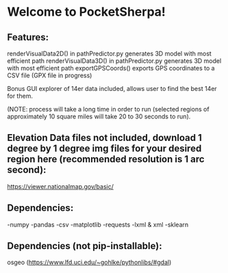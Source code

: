# Welcome to PocketSherpa!

## Features:
renderVisualData2D() in pathPredictor.py generates 3D model with most efficient path
renderVisualData3D() in pathPredictor.py generates 3D model with most efficient path
exportGPSCoords() exports GPS coordinates to a CSV file (GPX file in progress)

Bonus GUI explorer of 14er data included, allows user to find the best 14er for them.

(NOTE: process will take a long time in order to run (selected regions of approximately 10 square miles will take 20 to 30 seconds to run).

## Elevation Data files not included, download 1 degree by 1 degree img files for your desired region here (recommended resolution is 1 arc second):
https://viewer.nationalmap.gov/basic/

## Dependencies:
-numpy
-pandas
-csv
-matplotlib
-requests
-lxml & xml
-sklearn

## Dependencies (not pip-installable):
osgeo (https://www.lfd.uci.edu/~gohlke/pythonlibs/#gdal)

